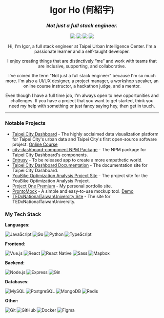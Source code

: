 <h1 style="text-align: center">Igor Ho (何紹宇)</h1>
<h3 style="text-align: center"><i>Not just a full stack engineer.</i></h3>

<p style="text-align: center">
  <a href="https://www.linkedin.com/in/igorho/"><img src="https://img.shields.io/badge/-LinkedIn-blue?style=flat-square&logo=Linkedin&logoColor=white&link=https://www.linkedin.com/in/igorho/"></a>
	<a href="mailto:igorho2000@gmail.com"><img src="https://img.shields.io/badge/-Email-rgb(255, 0, 0)?style=flat-square&logo=gmail&logoColor=white&link=mailto:igorho2000@gmail.com"></a>
  <a href="https://projectonepremium.com/"><img src="https://img.shields.io/badge/-Portfolio-rgb(8, 103, 124)?style=flat-square&link=https://projectonepremium.com/"></a>
	<a href="https://www.projectonepremium.com/sidebar/Igor_Resume_Eng.pdf"><img src="https://img.shields.io/badge/-Resume-rgb(91, 212, 255)?style=flat-square&logo=adobeacrobatreader&logoColor=black&link=https://www.projectonepremium.com/sidebar/Igor_Resume_Eng.pdf"></a>

<p style="text-align: center">Hi, I'm Igor, a full stack engineer at Taipei Urban Intelligence Center. I'm a passionate learner and a self-taught developer.</p>

<p style="text-align: center">I enjoy creating things that are distinctively “me” and work with teams that are inclusive, supporting, and collaborative.</p>

<p style="text-align: center">I've coined the term "Not just a full stack engineer" because I'm so much more. I'm also a UI/UX designer, a project manager, a workshop speaker, an online course instructor, a hackathon judge, and a mentor.</p>

<p style="text-align: center">Even though I have a full time job, I'm always open to new opportunities and challenges. If you have a project that you want to get started, think you need my help with something or just fancy saying hey, then get in touch.</p>

<hr>

### Notable Projects

- [Taipei City Dashboard](https://citydashboard.taipei) - The highly acclaimed data visualization platform for Taipei City's urban data and Taipei City's first open-source software project. [Online Course](https://youtu.be/6Qrf_6e9rGY?si=-7ryLGJS0mrDqJQa)
- [city-dashboard-component NPM Package](https://www.npmjs.com/package/city-dashboard-component) - The NPM package for Taipei City Dashboard's components.
- [Entrusy](https://entrusy.web.app) - To be released app to create a more empathetic world.
- [Taipei City Dashboard Documentation](https://tuic.gov.taipei/documentation) - The documentation site for Taipei City Dashboard.
- [YouBike Optimization Analysis Project Site](https://tuic.gov.taipei/youbike) - The project site for the YouBike Optimization Analysis Project.
- [Project One Premium](https://projectonepremium.com) - My personal portfolio site.
- [ProntoMock](https://prontomock-abed0.web.app) - A simple and easy-to-use mockup tool. [Demo](https://www.youtube.com/watch?v=Xg1a35EnRI4)
- [TEDxNationalTaiwanUniversity Site](https://tedxntutw.web.app) - The site for TEDxNationalTaiwanUniversity.

### My Tech Stack

**Languages**:

![JavaScript](https://img.shields.io/static/v1?style=for-the-badge&message=JavaScript&color=222222&logo=JavaScript&logoColor=F7DF1E&label=)
![Go](https://img.shields.io/badge/go-%2300ADD8.svg?style=for-the-badge&logo=go&logoColor=white)
![Python](https://img.shields.io/static/v1?style=for-the-badge&message=Python&color=3776AB&logo=Python&logoColor=FFFFFF&label=)
![TypeScript](https://img.shields.io/static/v1?style=for-the-badge&message=TypeScript&color=3178C6&logo=TypeScript&logoColor=FFFFFF&label=)

**Frontend**:

![Vue.js](https://img.shields.io/static/v1?style=for-the-badge&message=Vue.js&color=4FC08D&logo=Vue.js&logoColor=white&label=)
![React](https://img.shields.io/static/v1?style=for-the-badge&message=React&color=61DAFB&logo=React&logoColor=black&label=)
![React Native](https://img.shields.io/static/v1?style=for-the-badge&message=React+Native&color=222222&logo=React&logoColor=61DAFB&label=)
![Sass](https://img.shields.io/static/v1?style=for-the-badge&message=Sass&color=CC6699&logo=Sass&logoColor=white&label=)
![Mapbox](https://img.shields.io/static/v1?style=for-the-badge&message=Mapbox&color=000000&logo=Mapbox&logoColor=FFFFFF&label=)

**Backend**:

![Node.js](https://img.shields.io/static/v1?style=for-the-badge&message=Node.js&color=339933&logo=Node.js&logoColor=white&label=)
![Express](https://img.shields.io/static/v1?style=for-the-badge&message=Express&color=000000&logo=Express&logoColor=white&label=)
![Gin](https://img.shields.io/static/v1?style=for-the-badge&message=Gin&color=00ADD8&logo=Gin&logoColor=white&label=)

**Databases**:

![MySQL](https://img.shields.io/static/v1?style=for-the-badge&message=MySQL&color=4479A1&logo=MySQL&logoColor=FFFFFF&label=)
![PostgreSQL](https://img.shields.io/static/v1?style=for-the-badge&message=PostgreSQL&color=4169E1&logo=PostgreSQL&logoColor=FFFFFF&label=)
![MongoDB](https://img.shields.io/static/v1?style=for-the-badge&message=MongoDB&color=47A248&logo=MongoDB&logoColor=FFFFFF&label=)
![Redis](https://img.shields.io/badge/redis-%23DD0031.svg?style=for-the-badge&logo=redis&logoColor=white)

**Other:**

![Git](https://img.shields.io/static/v1?style=for-the-badge&message=Git&color=F05032&logo=Git&logoColor=FFFFFF&label=)
![GitHub](https://img.shields.io/static/v1?style=for-the-badge&message=GitHub&color=181717&logo=GitHub&logoColor=FFFFFF&label=)
![Docker](https://img.shields.io/static/v1?style=for-the-badge&message=Docker&color=2496ED&logo=Docker&logoColor=FFFFFF&label=)
![Figma](https://img.shields.io/static/v1?style=for-the-badge&message=Figma&color=F24E1E&logo=Figma&logoColor=FFFFFF&label=)
